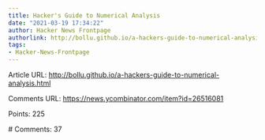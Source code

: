 ```yaml
---
title: Hacker's Guide to Numerical Analysis
date: "2021-03-19 17:34:22"
author: Hacker News Frontpage
authorlink: http://bollu.github.io/a-hackers-guide-to-numerical-analysis.html
tags:
- Hacker-News-Frontpage
---
```


<p>Article URL: <a href="http://bollu.github.io/a-hackers-guide-to-numerical-analysis.html">http://bollu.github.io/a-hackers-guide-to-numerical-analysis.html</a></p>
<p>Comments URL: <a href="https://news.ycombinator.com/item?id=26516081">https://news.ycombinator.com/item?id=26516081</a></p>
<p>Points: 225</p>
<p># Comments: 37</p>
